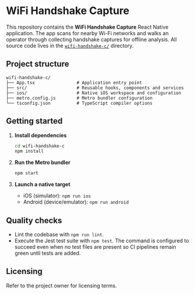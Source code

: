 # WiFi Handshake Capture

This repository contains the **WiFi Handshake Capture** React Native application. The app scans for nearby Wi-Fi networks and walks an operator through collecting handshake captures for offline analysis. All source code lives in the [`wifi-handshake-c/`](wifi-handshake-c/) directory.

## Project structure

```
wifi-handshake-c/
├── App.tsx                # Application entry point
├── src/                   # Reusable hooks, components and services
├── ios/                   # Native iOS workspace and configuration
├── metro.config.js        # Metro bundler configuration
└── tsconfig.json          # TypeScript compiler options
```

## Getting started

1. **Install dependencies**

   ```bash
   cd wifi-handshake-c
   npm install
   ```

2. **Run the Metro bundler**

   ```bash
   npm start
   ```

3. **Launch a native target**

   - iOS (simulator): `npm run ios`
   - Android (device/emulator): `npm run android`

## Quality checks

- Lint the codebase with `npm run lint`.
- Execute the Jest test suite with `npm test`. The command is configured to succeed even when no test files are present so CI pipelines remain green until tests are added.

## Licensing

Refer to the project owner for licensing terms.
